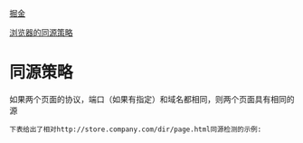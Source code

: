 [掘金](https://juejin.im/entry/5b4d4721f265da0f926b78c8?utm_source=gold_browser_extension)

[浏览器的同源策略](https://developer.mozilla.org/zh-CN/docs/Web/Security/Same-origin_policy)

# 同源策略
如果两个页面的协议，端口（如果有指定）和域名都相同，则两个页面具有相同的源



```
下表给出了相对http://store.company.com/dir/page.html同源检测的示例:
```

